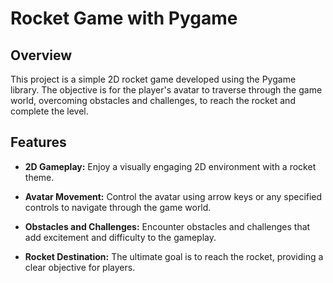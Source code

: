 # Rocket Game with Pygame

## Overview

This project is a simple 2D rocket game developed using the Pygame library. The objective is for the player's avatar to traverse through the game world, overcoming obstacles and challenges, to reach the rocket and complete the level.

## Features

- **2D Gameplay:** Enjoy a visually engaging 2D environment with a rocket theme.

- **Avatar Movement:** Control the avatar using arrow keys or any specified controls to navigate through the game world.

- **Obstacles and Challenges:** Encounter obstacles and challenges that add excitement and difficulty to the gameplay.

- **Rocket Destination:** The ultimate goal is to reach the rocket, providing a clear objective for players.
